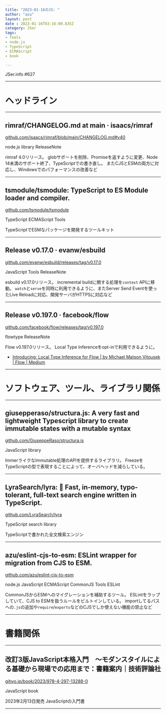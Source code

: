 ```yaml
---
title: "2023-01-16のJS: "
author: "azu"
layout: post
date : 2023-01-16T03:16:00.835Z
category: JSer
tags:
- Tools
- node.js
- TypeScript
- ECMAScript
- book

---
```


JSer.info #627

----

<h1 class="site-genre">ヘッドライン</h1>

----

## rimraf/CHANGELOG.md at main · isaacs/rimraf
[github.com/isaacs/rimraf/blob/main/CHANGELOG.md#v40](https://github.com/isaacs/rimraf/blob/main/CHANGELOG.md#v40 "rimraf/CHANGELOG.md at main · isaacs/rimraf")
<p class="jser-tags jser-tag-icon"><span class="jser-tag">node.js</span> <span class="jser-tag">library</span> <span class="jser-tag">ReleaseNote</span></p>

rimraf 4.0リリース。
globサポートを削除、Promiseを返すように変更、Node 14未満のサポート終了、TypeScriptでの書き直し。
またCJSとESMの両方に対応し、Windowsでのパフォーマンスの改善など


----

## tsmodule/tsmodule: TypeScript to ES Module loader and compiler.
[github.com/tsmodule/tsmodule](https://github.com/tsmodule/tsmodule "tsmodule/tsmodule: TypeScript to ES Module loader and compiler.")
<p class="jser-tags jser-tag-icon"><span class="jser-tag">TypeScript</span> <span class="jser-tag">ECMAScript</span> <span class="jser-tag">Tools</span></p>

TypeScriptでESMなパッケージを開発するツールキット


----

## Release v0.17.0 · evanw/esbuild
[github.com/evanw/esbuild/releases/tag/v0.17.0](https://github.com/evanw/esbuild/releases/tag/v0.17.0 "Release v0.17.0 · evanw/esbuild")
<p class="jser-tags jser-tag-icon"><span class="jser-tag">JavaScript</span> <span class="jser-tag">Tools</span> <span class="jser-tag">ReleaseNote</span></p>

esbuild v0.17.0リリース。
incremental buildに関する処理を`context` APIに移動。
`watch`と`serve`を同時に利用できるように、またServer Send Eventを使ったLive Reloadに対応、開発サーバがHTTPSに対応など


----

## Release v0.197.0 · facebook/flow
[github.com/facebook/flow/releases/tag/v0.197.0](https://github.com/facebook/flow/releases/tag/v0.197.0 "Release v0.197.0 · facebook/flow")
<p class="jser-tags jser-tag-icon"><span class="jser-tag">flowtype</span> <span class="jser-tag">ReleaseNote</span></p>

Flow v0.197.0リリース。
Local Type Inferenceをopt-inで利用できるように。

- [Introducing: Local Type Inference for Flow | by Michael Matson Vitousek | Flow | Medium](https://medium.com/flow-type/introducing-local-type-inference-for-flow-6af65b7830aa "Introducing: Local Type Inference for Flow | by Michael Matson Vitousek | Flow | Medium")

----
<h1 class="site-genre">ソフトウェア、ツール、ライブラリ関係</h1>

----

## giusepperaso/structura.js: A very fast and lightweight Typescript library to create immutable states with a mutable syntax
[github.com/GiuseppeRaso/structura.js](https://github.com/GiuseppeRaso/structura.js "giusepperaso/structura.js: A very fast and lightweight Typescript library to create immutable states with a mutable syntax")
<p class="jser-tags jser-tag-icon"><span class="jser-tag">JavaScript</span> <span class="jser-tag">library</span></p>

ImmerライクなImmutable処理のAPIを提供するライブラリ。
FreezeをTypeScriptの型で表現することによって、オーバヘッドを減らしている。


----

## LyraSearch/lyra: 🌌 Fast, in-memory, typo-tolerant, full-text search engine written in TypeScript.
[github.com/LyraSearch/lyra](https://github.com/LyraSearch/lyra "LyraSearch/lyra: 🌌 Fast, in-memory, typo-tolerant, full-text search engine written in TypeScript.")
<p class="jser-tags jser-tag-icon"><span class="jser-tag">TypeScript</span> <span class="jser-tag">search </span> <span class="jser-tag">library</span></p>

TypeScriptで書かれた全文検索エンジン


----

## azu/eslint-cjs-to-esm: ESLint wrapper for migration from CJS to ESM.
[github.com/azu/eslint-cjs-to-esm](https://github.com/azu/eslint-cjs-to-esm "azu/eslint-cjs-to-esm: ESLint wrapper for migration from CJS to ESM.")
<p class="jser-tags jser-tag-icon"><span class="jser-tag">node.js</span> <span class="jser-tag">JavaScript</span> <span class="jser-tag">ECMAScript</span> <span class="jser-tag">CommonJS</span> <span class="jser-tag">Tools</span> <span class="jser-tag">ESLint</span></p>

CommonJSからESMへのマイグレーションを補助するツール。
ESLintをラップしていて、CJS to ESMを扱うルールをビルトインしている。
importしてるパスへの`.js`の追加や`require`/`exports`などのCJSでしか使えない機能の禁止など


----
<h1 class="site-genre">書籍関係</h1>

----

## 改訂3版JavaScript本格入門　～モダンスタイルによる基礎から現場での応用まで：書籍案内｜技術評論社
[gihyo.jp/book/2023/978-4-297-13288-0](https://gihyo.jp/book/2023/978-4-297-13288-0 "改訂3版JavaScript本格入門　～モダンスタイルによる基礎から現場での応用まで：書籍案内｜技術評論社")
<p class="jser-tags jser-tag-icon"><span class="jser-tag">JavaScript</span> <span class="jser-tag">book</span></p>

2023年2月13日発売
JavaScriptの入門書


----

